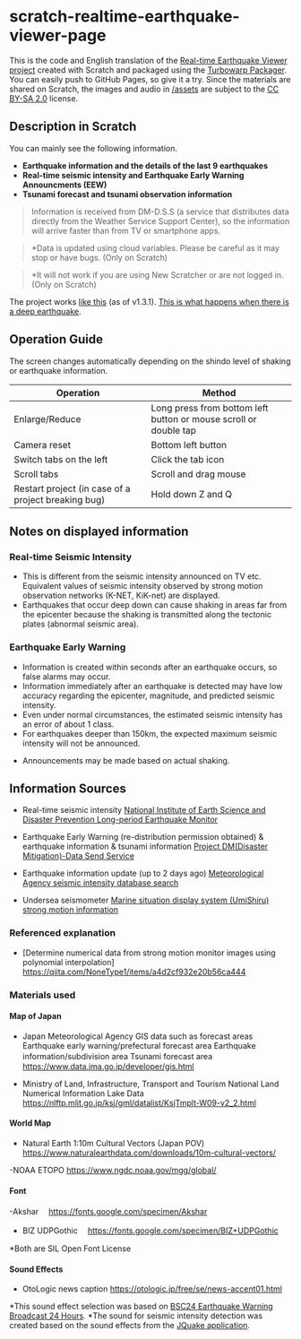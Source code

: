 # scratch-realtime-earthquake-viewer-page

This is the code and English translation of the [Real-time Earthquake Viewer project](https://scratch.mit.edu/projects/636244032) created with Scratch and packaged using the [Turbowarp Packager](https://packager.turbowarp.org/#636244032).
You can easily push to GitHub Pages, so give it a try. Since the materials are shared on Scratch, the images and audio in [/assets](https://github.com/kotoho7/scratch-realtime-earthquake-viewer-page/tree/main/assets) are subject to the [CC BY-SA 2.0](https://creativecommons.org/licenses/by-sa/2.0/deed.ja) license.

## Description in Scratch

You can mainly see the following information.

- **Earthquake information and the details of the last 9 earthquakes**
- **Real-time seismic intensity and Earthquake Early Warning Announcments (EEW)**
- **Tsunami forecast and tsunami observation information**

> Information is received from DM-D.S.S (a service that distributes data directly from the Weather Service Support Center), so the information will arrive faster than from TV or smartphone apps.

> *Data is updated using cloud variables. Please be careful as it may stop or have bugs. (Only on Scratch)

> *It will not work if you are using New Scratcher or are not logged in. (Only on Scratch)

The project works [like this](https://youtu.be/83u_s1SKq1I) (as of v1.3.1). [This is what happens when there is a deep earthquake](https://youtu.be/n83NO49gfHk/). 

## Operation Guide

The screen changes automatically depending on the shindo level of shaking or earthquake information.

|Operation|Method|
|---|---|
|Enlarge/Reduce|Long press from bottom left button or mouse scroll or double tap|
|Camera reset|Bottom left button|
|Switch tabs on the left|Click the tab icon|
|Scroll tabs|Scroll and drag mouse|
|Restart project (in case of a project breaking bug)|Hold down Z and Q|

## Notes on displayed information

### Real-time Seismic Intensity

- This is different from the seismic intensity announced on TV etc. Equivalent values of seismic intensity observed by strong motion observation networks (K-NET, KiK-net) are displayed.
- Earthquakes that occur deep down can cause shaking in areas far from the epicenter because the shaking is transmitted along the tectonic plates (abnormal seismic area).

### Earthquake Early Warning

- Information is created within seconds after an earthquake occurs, so false alarms may occur.
- Information immediately after an earthquake is detected may have low accuracy regarding the epicenter, magnitude, and predicted seismic intensity.
- Even under normal circumstances, the estimated seismic intensity has an error of about 1 class.
- For earthquakes deeper than 150km, the expected maximum seismic intensity will not be announced.
* Announcements may be made based on actual shaking.

## Information Sources

- Real-time seismic intensity
[National Institute of Earth Science and Disaster Prevention Long-period Earthquake Monitor](https://www.lmoni.bosai.go.jp/monitor/)

- Earthquake Early Warning (re-distribution permission obtained) & earthquake information & tsunami information
[Project DM(Disaster Mitigation)-Data Send Service](https://dmdata.jp/docs/telegrams/)
- Earthquake information update (up to 2 days ago)
[Meteorological Agency seismic intensity database search](https://www.data.jma.go.jp/svd/eqdb/data/shindo/)

- Undersea seismometer
[Marine situation display system (UmiShiru) strong motion information](https://www.msil.go.jp/)

### Referenced explanation

- [Determine numerical data from strong motion monitor images using polynomial interpolation]
<https://qiita.com/NoneType1/items/a4d2cf932e20b56ca444>

### Materials used

#### Map of Japan

- Japan Meteorological Agency GIS data such as forecast areas
Earthquake early warning/prefectural forecast area
Earthquake information/subdivision area
Tsunami forecast area
　<https://www.data.jma.go.jp/developer/gis.html>

- Ministry of Land, Infrastructure, Transport and Tourism National Land Numerical Information Lake Data
<https://nlftp.mlit.go.jp/ksj/gml/datalist/KsjTmplt-W09-v2_2.html>

#### World Map

- Natural Earth 1:10m Cultural Vectors (Japan POV)
<https://www.naturalearthdata.com/downloads/10m-cultural-vectors/>

-NOAA ETOPO
<https://www.ngdc.noaa.gov/mgg/global/>

#### Font

-Akshar
　<https://fonts.google.com/specimen/Akshar>
- BIZ UDPGothic
　<https://fonts.google.com/specimen/BIZ+UDPGothic>

*Both are SIL Open Font License

#### Sound Effects

- OtoLogic news caption
<https://otologic.jp/free/se/news-accent01.html>

*This sound effect selection was based on [BSC24 Earthquake Warning Broadcast 24 Hours](https://ch.nicovideo.jp/bousai-share).
*The sound for seismic intensity detection was created based on the sound effects from the [JQuake application](https://jquake.net/).
